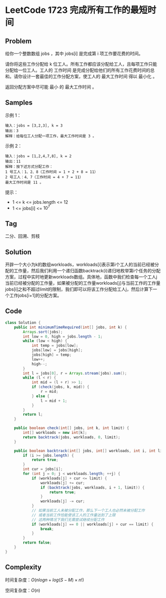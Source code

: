 # LeetCode 1723 完成所有工作的最短时间

## Problem

给你一个整数数组 jobs ，其中 jobs[i] 是完成第 i 项工作要花费的时间。

请你将这些工作分配给 k 位工人。所有工作都应该分配给工人，且每项工作只能分配给一位工人。工人的 工作时间 是完成分配给他们的所有工作花费时间的总和。请你设计一套最佳的工作分配方案，使工人的 最大工作时间 得以 最小化 。

返回分配方案中尽可能 最小 的 最大工作时间 。

## Samples

示例 1：

```
输入：jobs = [3,2,3], k = 3
输出：3
解释：给每位工人分配一项工作，最大工作时间是 3 。
```

示例 2：

```
输入：jobs = [1,2,4,7,8], k = 2
输出：11
解释：按下述方式分配工作：
1 号工人：1、2、8（工作时间 = 1 + 2 + 8 = 11）
2 号工人：4、7（工作时间 = 4 + 7 = 11）
最大工作时间是 11 。
```


提示：

- 1 <= k <= jobs.length <= 12
- 1 <= jobs[i] <= $10^7$

## Tag

二分、回溯、剪枝

## Solution

开辟一个大小为k的数组workloads，workloads[i]表示第i个工人的当前已经被分配的工作量，然后我们利用一个递归函数backtrack(i)递归地枚举第i个任务的分配方案，过程中实时地更新workloads数组。具体地，函数中我们检查每一个工人j当前已经被分配的工作量，如果被分配的工作量workloads[j]与当前工作的工作量jobs[i]之和不超过limit的限制，我们即可以将该工作分配给工人j，然后计算下一个工作jobs[i+1]的分配方案。

## Code

```java
class Solution {
    public int minimumTimeRequired(int[] jobs, int k) {
        Arrays.sort(jobs);
        int low = 0, high = jobs.length - 1;
        while (low < high) {
            int temp = jobs[low];
            jobs[low] = jobs[high];
            jobs[high] = temp;
            low++;
            high--;
        }
        int l = jobs[0], r = Arrays.stream(jobs).sum();
        while (l < r) {
            int mid = (l + r) >> 1;
            if (check(jobs, k, mid)) {
                r = mid;
            } else {
                l = mid + 1;
            }
        }
        return l;
    }

    public boolean check(int[] jobs, int k, int limit) {
        int[] workloads = new int[k];
        return backtrack(jobs, workloads, 0, limit);
    }

    public boolean backtrack(int[] jobs, int[] workloads, int i, int limit) {
        if (i >= jobs.length) {
            return true;
        }
        int cur = jobs[i];
        for (int j = 0; j < workloads.length; ++j) {
            if (workloads[j] + cur <= limit) {
                workloads[j] += cur;
                if (backtrack(jobs, workloads, i + 1, limit)) {
                    return true;
                }
                workloads[j] -= cur;
            }
            // 如果当前工人未被分配工作，那么下一个工人也必然未被分配工作
            // 或者当前工作恰能使该工人的工作量达到了上限
            // 这两种情况下我们无需尝试继续分配工作
            if (workloads[j] == 0 || workloads[j] + cur == limit) {
                break;
            }
        }
        return false;
    }
}
```

## Complexity

时间复杂度：$O(nlogn+log(S−M)×n!)$

空间复杂度：$O(n)$
